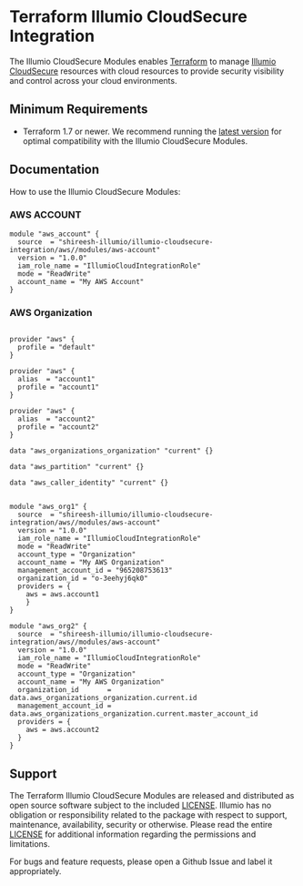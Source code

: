 # Terraform Illumio CloudSecure Integration

The Illumio CloudSecure Modules enables [Terraform](https://terraform.io/) to manage [Illumio CloudSecure](https://www.illumio.com/products/illumio-cloudsecure) resources with cloud resources to provide security visibility and control across your cloud environments. 

## Minimum Requirements

- Terraform 1.7 or newer. We recommend running the [latest version](https://developer.hashicorp.com/terraform/downloads?product_intent=terraform) for optimal compatibility with the Illumio CloudSecure Modules.

## Documentation

How to use the Illumio CloudSecure Modules:

### AWS ACCOUNT 
```hcl
module "aws_account" {
  source  = "shireesh-illumio/illumio-cloudsecure-integration/aws//modules/aws-account"
  version = "1.0.0"
  iam_role_name = "IllumioCloudIntegrationRole"
  mode = "ReadWrite"
  account_name = "My AWS Account"
}
```


### AWS Organization 
```hcl

provider "aws" {
  profile = "default"
}

provider "aws" {
  alias  = "account1"
  profile = "account1"
}

provider "aws" {
  alias  = "account2"
  profile = "account2"
}

data "aws_organizations_organization" "current" {}

data "aws_partition" "current" {}

data "aws_caller_identity" "current" {}


module "aws_org1" {
  source  = "shireesh-illumio/illumio-cloudsecure-integration/aws//modules/aws-account"
  version = "1.0.0"
  iam_role_name = "IllumioCloudIntegrationRole"
  mode = "ReadWrite"
  account_type = "Organization"
  account_name = "My AWS Organization"
  management_account_id = "965208753613"
  organization_id = "o-3eehyj6qk0"
  providers = {
    aws = aws.account1
    }
}

module "aws_org2" {
  source  = "shireesh-illumio/illumio-cloudsecure-integration/aws//modules/aws-account"
  version = "1.0.0"
  iam_role_name = "IllumioCloudIntegrationRole"
  mode = "ReadWrite"
  account_type = "Organization"
  account_name = "My AWS Organization"
  organization_id       = data.aws_organizations_organization.current.id
  management_account_id = data.aws_organizations_organization.current.master_account_id
  providers = {
    aws = aws.account2
  }
}
```


## Support

The Terraform Illumio CloudSecure Modules are released and distributed as open source software subject to the included [LICENSE](../../LICENSE). Illumio has no obligation or responsibility related to the package with respect to support, maintenance, availability, security or otherwise. Please read the entire [LICENSE](../../LICENSE) for additional information regarding the permissions and limitations.

For bugs and feature requests, please open a Github Issue and label it appropriately.
